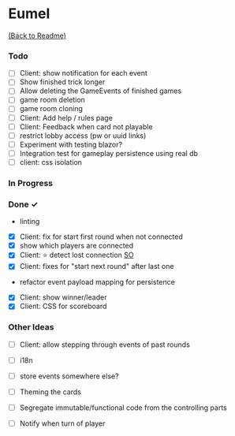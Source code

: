 # Eumel

[(Back to Readme)](readme.md)

### Todo

- [ ] Client: show notification for each event  
- [ ] Show finished trick longer  
- [ ] Allow deleting the GameEvents of finished games  
- [ ] game room deletion  
- [ ] game room cloning  
- [ ] Client: Add help / rules page  
- [ ] Client: Feedback when card not playable  
- [ ] restrict lobby access (pw or uuid links)  
- [ ] Experiment with testing blazor?  
- [ ] Integration test for gameplay persistence using real db  
- [ ] client: css isolation  

### In Progress


### Done ✓

- linting  
- [x] Client: fix for start first round when not connected  
- [x] show which players are connected  
- [x] Client: ⭐ detect lost connection [SO](https://stackoverflow.com/questions/66281695/signalr-the-sendcoreasync-method-cannot-be-called-if-the-connection-is-not-ac)  
- [x] Client: fixes for "start next round" after last one  
- refactor event payload mapping for persistence  
- [x] Client: show winner/leader  
- [x] Client: CSS for scoreboard  

### Other Ideas

- [ ] Client: allow stepping through events of past rounds  
- [ ] i18n  
- [ ] store events somewhere else?  
- [ ] Theming the cards  
- [ ] Segregate immutable/functional code from the controlling parts  
- [ ] Notify when turn of player  

